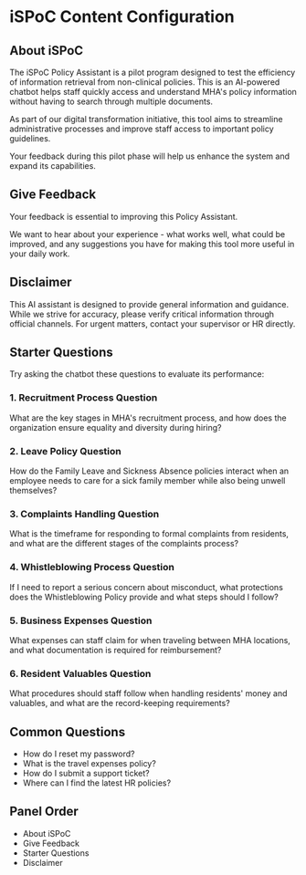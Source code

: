 # iSPoC Content Configuration

## About iSPoC

The iSPoC Policy Assistant is a pilot program designed to test the efficiency of information retrieval from non-clinical policies. This is an AI-powered chatbot helps staff quickly access and understand MHA's policy information without having to search through multiple documents.

As part of our digital transformation initiative, this tool aims to streamline administrative processes and improve staff access to important policy guidelines.

Your feedback during this pilot phase will help us enhance the system and expand its capabilities.

## Give Feedback

Your feedback is essential to improving this Policy Assistant.

We want to hear about your experience - what works well, what could be improved, and any suggestions you have for making this tool more useful in your daily work.

## Disclaimer

This AI assistant is designed to provide general information and guidance. While we strive for accuracy, please verify critical information through official channels. For urgent matters, contact your supervisor or HR directly.

## Starter Questions

Try asking the chatbot these questions to evaluate its performance:

### 1. Recruitment Process Question

What are the key stages in MHA's recruitment process, and how does the organization ensure equality and diversity during hiring?

### 2. Leave Policy Question

How do the Family Leave and Sickness Absence policies interact when an employee needs to care for a sick family member while also being unwell themselves?

### 3. Complaints Handling Question

What is the timeframe for responding to formal complaints from residents, and what are the different stages of the complaints process?

### 4. Whistleblowing Process Question

If I need to report a serious concern about misconduct, what protections does the Whistleblowing Policy provide and what steps should I follow?

### 5. Business Expenses Question

What expenses can staff claim for when traveling between MHA locations, and what documentation is required for reimbursement?

### 6. Resident Valuables Question

What procedures should staff follow when handling residents' money and valuables, and what are the record-keeping requirements?

## Common Questions

- How do I reset my password?
- What is the travel expenses policy?
- How do I submit a support ticket?
- Where can I find the latest HR policies?

## Panel Order

- About iSPoC
- Give Feedback
- Starter Questions
- Disclaimer
